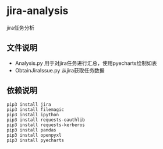 # jira-analysis
jira任务分析

## 文件说明
- Analysis.py 用于对jira任务进行汇总，使用pyecharts绘制如表
- ObtainJiraIssue.py 从jira获取任务数据

## 依赖说明
```
pip3 install jira
pip3 install filemagic
pip3 install ipython
pip3 install requests-oauthlib
pip3 install requests-kerberos
pip3 install pandas
pip3 install openpyxl
pip3 install pyecharts
```